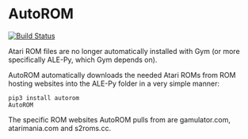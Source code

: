 # AutoROM

[![Build Status](https://travis-ci.com/PettingZoo-Team/AutoROM.svg?branch=master)](https://travis-ci.com/PettingZoo-Team/AutoROM)

Atari ROM files are no longer automatically installed with Gym (or more specifically ALE-Py, which Gym depends on).

AutoROM automatically downloads the needed Atari ROMs from ROM hosting websites into the ALE-Py folder in a very simple manner:

```
pip3 install autorom
AutoROM
```

 The specific ROM websites AutoROM pulls from are gamulator.com, atarimania.com and s2roms.cc.
